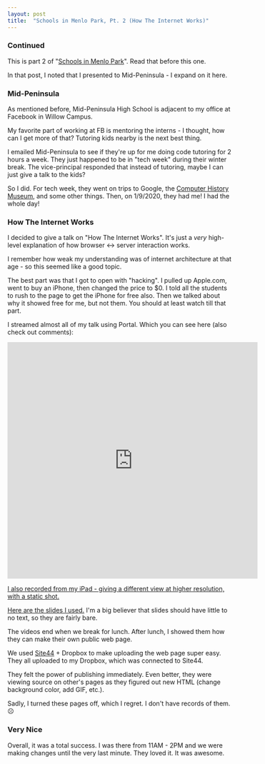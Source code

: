 ```yaml
---
layout: post
title:  "Schools in Menlo Park, Pt. 2 (How The Internet Works)"
---
```


### Continued
This is part 2 of "[Schools in Menlo Park](http://huntermonk.com/2020/01/25/schools.html)". Read that before this one. 

In that post, I noted that I presented to Mid-Peninsula - I expand on it here.

### Mid-Peninsula
As mentioned before, Mid-Peninsula High School is adjacent to my office at Facebook in Willow Campus. 

My favorite part of working at FB is mentoring the interns - I thought, how can I get more of that? Tutoring kids nearby is the next best thing. 

I emailed Mid-Peninsula to see if they're up for me doing code tutoring for 2 hours a week. They just happened to be in "tech week" during their winter break. The vice-principal responded that instead of tutoring, maybe I can just give a talk to the kids?

So I did. For tech week, they went on trips to Google, the [Computer History Museum](https://computerhistory.org/), and some other things. Then, on 1/9/2020, they had me! I had the whole day!

### How The Internet Works
I decided to give a talk on "How The Internet Works". It's just a _very_ high-level explanation of how browser ↔️ server interaction works. 

I remember how weak my understanding was of internet architecture at that age - so this seemed like a good topic.

The best part was that I got to open with "hacking". I pulled up Apple.com, went to buy an iPhone, then changed the price to $0. I told all the students to rush to the page to get the iPhone for free also. Then we talked about why it showed free for me, but not them. You should at least watch till that part.

I streamed almost all of my talk using Portal. Which you can see here (also check out comments):

<iframe src="https://www.facebook.com/plugins/video.php?href=https%3A%2F%2Fwww.facebook.com%2F589661242%2Fvideos%2F10157154414936243%2F&show_text=1&width=560" width="560" height="530" style="border:none;overflow:hidden" scrolling="no" frameborder="0" allowTransparency="true" allow="encrypted-media" allowFullScreen="true"></iframe>

[I also recorded from my iPad - giving a different view at higher resolution, with a static shot.](https://www.dropbox.com/s/eec0lyls05twnmt/mid-pen.mov?dl=0)

[Here are the slides I used.](https://www.dropbox.com/s/oyiwz17hn8y75ts/Mid-Peninsula.key?dl=0) I'm a big believer that slides should have little to no text, so they are fairly bare.

The videos end when we break for lunch. After lunch, I showed them how they can make their own public web page.

We used [Site44](http://www.site44.com/) + Dropbox to make uploading the web page super easy. They all uploaded to my Dropbox, which was connected to Site44. 

They felt the power of publishing immediately. Even better, they were viewing source on other's pages as they figured out new HTML (change background color, add GIF, etc.).

Sadly, I turned these pages off, which I regret. I don't have records of them. ☹

### Very Nice
Overall, it was a total success. I was there from 11AM - 2PM and we were making changes until the very last minute. They loved it. It was awesome.
